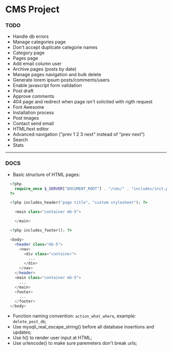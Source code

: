 # CMS Project

### TODO

- Handle db errors
- Manage categories page
- Don't accept duplicate categorie names
- Category page
- Pages page
- Add email column user
- Archive pages (posts by date)
- Manage pages navigation and bulk delete
- Generate lorem ipsum posts/comments/users
- Enable javascript form validation
- Post draft
- Approve comments
- 404 page and redirect when page isn't solicited with rigth request
- Font Awesome
- Installation process
- Post images
- Contact send email
- HTML/text editor
- Advanced navigation ("prev 1 2 3 next" instead of "prev next")
- Search
- Stats

---

### DOCS

- Basic structure of HTML pages:

```php
  <?php
    require_once $_SERVER["DOCUMENT_ROOT"] . "/cms/" . "includes/init.php";
  ?>

  <?php includes_header("page title", "custom stylesheet"); ?>

    <main class="container mb-5">

    </main>

  <?php includes_footer(); ?>
```

```php
  <body>
    <header class="mb-5">
      <nav>
        <div class="container">
          ...
        </div>
      </nav>
    </header>
    <main class="container mb-5">
      ...
    </main>
    <footer>
      ...
    </footer>
  </body>
```

- Function naming convention: `action_what_where`, example: `delete_post_db`;
- Use mysqli_real_escape_string() before all database insertions and updates;
- Use h() to render user input at HTML;
- Use urlencode() to make sure paremeters don't break urls;
